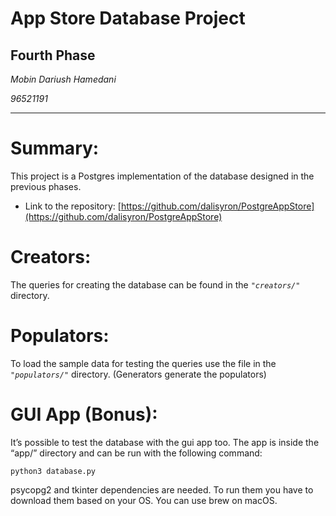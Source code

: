<!-- Copy and paste the converted output. -->

<!-----
NEW: Check the "Suppress top comment" option to remove this info from the output.


----->



# App Store Database Project


## Fourth Phase

_Mobin Dariush Hamedani_

_96521191_



---



# Summary:

This project is a Postgres implementation of the database designed in the previous phases.



*   Link to the repository: [https://github.com/dalisyron/PostgreAppStore](https://github.com/dalisyron/PostgreAppStore)


# Creators:

The queries for creating the database can be found in the <code><em>"creators/"</em></code> directory.


# Populators:

To load the sample data for testing the queries use the file in the <code><em>"populators/"</em></code> directory. (Generators generate the populators)


# GUI App (Bonus):

It’s possible to test the database with the gui app too. The app is inside the “app/” directory and can be run with the following command:


```
python3 database.py
```


psycopg2 and tkinter dependencies are needed. To run them you have to download them based on your OS. You can use brew on macOS.
